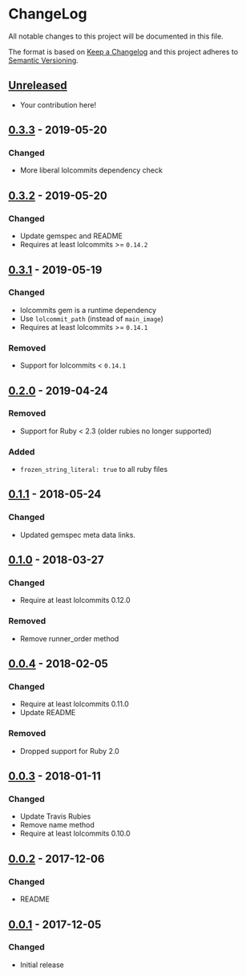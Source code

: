 # ChangeLog

All notable changes to this project will be documented in this file.

The format is based on [Keep a Changelog][KeepAChangelog] and this
project adheres to [Semantic Versioning][Semver].

## [Unreleased]

- Your contribution here!

## [0.3.3] - 2019-05-20
### Changed
- More liberal lolcommits dependency check

## [0.3.2] - 2019-05-20
### Changed
- Update gemspec and README
- Requires at least lolcommits >= `0.14.2`

## [0.3.1] - 2019-05-19
### Changed
- lolcommits gem is a runtime dependency
- Use `lolcommit_path` (instead of `main_image`)
- Requires at least lolcommits >= `0.14.1`

### Removed
- Support for lolcommits < `0.14.1`

## [0.2.0] - 2019-04-24
### Removed
- Support for Ruby < 2.3 (older rubies no longer supported)

### Added
- `frozen_string_literal: true` to all ruby files

## [0.1.1] - 2018-05-24
### Changed
- Updated gemspec meta data links.

## [0.1.0] - 2018-03-27
### Changed
- Require at least lolcommits 0.12.0

### Removed
- Remove runner_order method

## [0.0.4] - 2018-02-05
### Changed
- Require at least lolcommits 0.11.0
- Update README

### Removed
- Dropped support for Ruby 2.0

## [0.0.3] - 2018-01-11
### Changed
- Update Travis Rubies
- Remove name method
- Require at least lolcommits 0.10.0

## [0.0.2] - 2017-12-06
### Changed
- README

## [0.0.1] - 2017-12-05
### Changed
- Initial release

[Unreleased]: https://github.com/lolcommits/lolcommits-flowdock/compare/v0.3.3...HEAD
[0.3.3]: https://github.com/lolcommits/lolcommits-flowdock/compare/v0.3.2...v0.3.3
[0.3.2]: https://github.com/lolcommits/lolcommits-flowdock/compare/v0.3.1...v0.3.2
[0.3.1]: https://github.com/lolcommits/lolcommits-flowdock/compare/v0.2.0...v0.3.1
[0.2.0]: https://github.com/lolcommits/lolcommits-flowdock/compare/v0.1.1...v0.2.0
[0.1.1]: https://github.com/lolcommits/lolcommits-flowdock/compare/v0.1.0...v0.1.1
[0.1.0]: https://github.com/lolcommits/lolcommits-flowdock/compare/v0.0.4...v0.1.0
[0.0.4]: https://github.com/lolcommits/lolcommits-flowdock/compare/v0.0.3...v0.0.4
[0.0.3]: https://github.com/lolcommits/lolcommits-flowdock/compare/v0.0.2...v0.0.3
[0.0.2]: https://github.com/lolcommits/lolcommits-flowdock/compare/v0.0.1...v0.0.2
[0.0.1]: https://github.com/lolcommits/lolcommits-flowdock/compare/f071e96...v0.0.1
[KeepAChangelog]: http://keepachangelog.com/en/1.0.0/
[Semver]: http://semver.org/spec/v2.0.0.html
